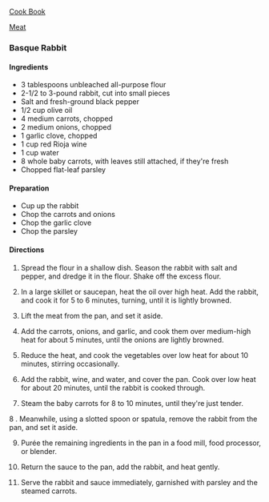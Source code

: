 [Cook Book]()  

[Meat]()  

### Basque Rabbit

#### Ingredients

* 3 tablespoons unbleached all-purpose flour
* 2-1/2 to 3-pound rabbit, cut into small pieces
* Salt and fresh-ground black pepper
* 1/2 cup olive oil
* 4 medium carrots, chopped
* 2 medium onions, chopped
* 1 garlic clove, chopped
* 1 cup red Rioja wine
* 1 cup water
* 8 whole baby carrots, with leaves still attached, if they're fresh
* Chopped flat-leaf parsley
 
#### Preparation

* Cup up the rabbit
* Chop the carrots and onions
* Chop the garlic clove
* Chop the parsley

#### Directions

1. Spread the flour in a shallow dish. Season the rabbit with salt and pepper, and dredge it in the flour. Shake off the excess flour. 

2. In a large skillet or saucepan, heat the oil over high heat. Add the rabbit, and cook it for 5 to 6 minutes, turning, until it is lightly browned. 

3. Lift the meat from the pan, and set it aside.  

4. Add the carrots, onions, and garlic, and cook them over medium-high heat for about 5 minutes, until the onions are lightly browned. 

5. Reduce the heat, and cook the vegetables over low heat for about 10 minutes, stirring occasionally. 

6. Add the rabbit, wine, and water, and cover the pan. Cook over low heat for about 20 minutes, until the rabbit is cooked through. 

7. Steam the baby carrots for 8 to 10 minutes, until they're just tender. 

8 . Meanwhile, using a slotted spoon or spatula, remove the rabbit from the pan, and set it aside. 

9. Purée the remaining ingredients in the pan in a food mill, food processor, or blender. 

10. Return the sauce to the pan, add the rabbit, and heat gently. 

11. Serve the rabbit and sauce immediately, garnished with parsley and the steamed carrots. 
